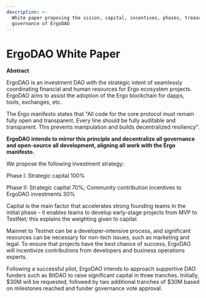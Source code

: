 ```yaml
---
description: >-
  White paper proposing the vision, capital, incentives, phases, treasury,
  governance of ErgoDAO
---
```


# ErgoDAO White Paper

**Abstract**

ErgoDAO is an investment DAO with the strategic intent of seamlessly coordinating financial and human resources for Ergo ecosystem projects. ErgoDAO aims to assist the adoption of the Ergo blockchain for dapps, tools, exchanges, etc.

The Ergo manifesto states that "All code for the core protocol must remain fully open and transparent. Every line should be fully auditable and transparent. This prevents manipulation and builds decentralized resiliency".&#x20;

**ErgoDAO intends to mirror this principle and decentralize all governance and open-source all development, aligning all work with the Ergo manifesto.**

We propose the following investment strategy:

Phase I: Strategic capital 100%

Phase II: Strategic capital 70%; Community contribution incentives to ErgoDAO investments 30%

Capital is the main factor that accelerates strong founding teams in the initial phase - it enables teams to develop early-stage projects from MVP to TestNet; this explains the weighting given to capital.

Mainnet to Testnet can be a developer-intensive process, and significant resources can be necessary for non-tech issues, such as marketing and legal. To ensure that projects have the best chance of success, ErgoDAO will incentivize contributions from developers and business operations experts.

Following a successful pilot, ErgoDAO intends to approach supportive DAO funders such as BitDAO to raise significant capital in three tranches. Initially, $30M will be requested, followed by two additional tranches of $30M based on milestones reached and funder governance vote approval.
